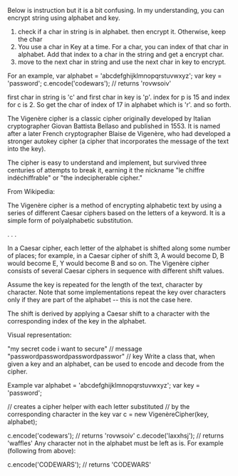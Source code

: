 Below is instruction but it is a bit confusing.
In my understanding, you can encrypt string using alphabet and key.
1. check if a char in string is in alphabet.  then encrypt it.  Otherwise, keep the char
2. You use a char in Key at a time.  For a char, you can index of that char in alphabet.  Add that index to a char in the string and get a encrypt char.
3. move to the next char in string and use the next char in key to encrypt.

For an example, 
var alphabet = 'abcdefghijklmnopqrstuvwxyz';
var key = 'password';
c.encode('codewars'); // returns 'rovwsoiv'

first char in string is 'c' and first char in key is 'p'.  index for p is 15 and index for c is 2.  So get the char of index of 17 in alphabet which is 'r'.  and so forth.




The Vigenère cipher is a classic cipher originally developed by Italian cryptographer Giovan Battista Bellaso and published in 1553. It is named after a later French cryptographer Blaise de Vigenère, who had developed a stronger autokey cipher (a cipher that incorporates the message of the text into the key).

The cipher is easy to understand and implement, but survived three centuries of attempts to break it, earning it the nickname "le chiffre indéchiffrable" or "the indecipherable cipher."

From Wikipedia:

The Vigenère cipher is a method of encrypting alphabetic text by using a series of different Caesar ciphers based on the letters of a keyword. It is a simple form of polyalphabetic substitution.

. . .

In a Caesar cipher, each letter of the alphabet is shifted along some number of places; for example, in a Caesar cipher of shift 3, A would become D, B would become E, Y would become B and so on. The Vigenère cipher consists of several Caesar ciphers in sequence with different shift values.

Assume the key is repeated for the length of the text, character by character. Note that some implementations repeat the key over characters only if they are part of the alphabet -- this is not the case here.

The shift is derived by applying a Caesar shift to a character with the corresponding index of the key in the alphabet.

Visual representation:

"my secret code i want to secure"  // message
"passwordpasswordpasswordpasswor"  // key
Write a class that, when given a key and an alphabet, can be used to encode and decode from the cipher.

Example
var alphabet = 'abcdefghijklmnopqrstuvwxyz';
var key = 'password';

// creates a cipher helper with each letter substituted
// by the corresponding character in the key
var c = new VigenèreCipher(key, alphabet);

c.encode('codewars'); // returns 'rovwsoiv'
c.decode('laxxhsj');  // returns 'waffles'
Any character not in the alphabet must be left as is. For example (following from above):

c.encode('CODEWARS'); // returns 'CODEWARS'